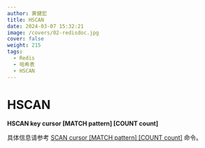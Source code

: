 ```yaml
---
author: 黄健宏
title: HSCAN
date: 2024-03-07 15:32:21
image: /covers/02-redisdoc.jpg
cover: false
weight: 215
tags:
  - Redis
  - 哈希表
  - HSCAN
---
```


# HSCAN

**HSCAN key cursor [MATCH pattern] [COUNT count]**

具体信息请参考 [SCAN cursor [MATCH pattern] [COUNT count]](https://bookstack.xnzone.eu.org/02-redisdoc/09-database/10-scan/) 命令。